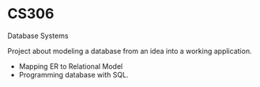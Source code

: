 # CS306
Database Systems

Project about modeling a database from an idea into a working application.
 - Mapping ER to Relational Model
 - Programming database with SQL. 
